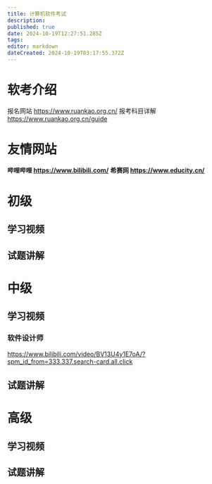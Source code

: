 ```yaml
---
title: 计算机软件考试
description: 
published: true
date: 2024-10-19T12:27:51.285Z
tags: 
editor: markdown
dateCreated: 2024-10-19T03:17:55.372Z
---
```


# 软考介绍
报名网站 https://www.ruankao.org.cn/
报考科目详解 https://www.ruankao.org.cn/guide

# 友情网站
**哔哩哔哩 https://www.bilibili.com/**
**希赛网 https://www.educity.cn/**

# 初级
## 学习视频

## 试题讲解


# 中级
## 学习视频
### 软件设计师
https://www.bilibili.com/video/BV13U4y1E7oA/?spm_id_from=333.337.search-card.all.click

## 试题讲解




# 高级
## 学习视频


## 试题讲解